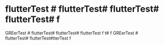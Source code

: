 # flutterTest # flutterTest# flutterTest# flutterTest# f
GREerTest # flutterTest# flutterTest# flutterTest f
t# f
GREerTest # flutterTest# flutterTest#tterTest f
